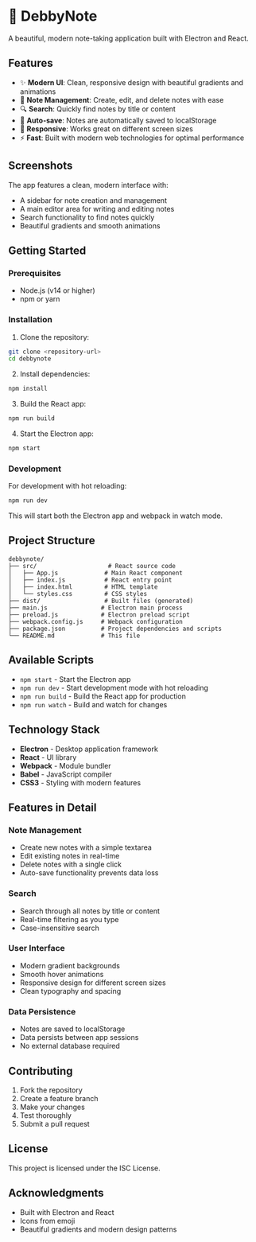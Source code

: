 # 📝 DebbyNote

A beautiful, modern note-taking application built with Electron and React.

## Features

- ✨ **Modern UI**: Clean, responsive design with beautiful gradients and animations
- 📝 **Note Management**: Create, edit, and delete notes with ease
- 🔍 **Search**: Quickly find notes by title or content
- 💾 **Auto-save**: Notes are automatically saved to localStorage
- 📱 **Responsive**: Works great on different screen sizes
- ⚡ **Fast**: Built with modern web technologies for optimal performance

## Screenshots

The app features a clean, modern interface with:
- A sidebar for note creation and management
- A main editor area for writing and editing notes
- Search functionality to find notes quickly
- Beautiful gradients and smooth animations

## Getting Started

### Prerequisites

- Node.js (v14 or higher)
- npm or yarn

### Installation

1. Clone the repository:
```bash
git clone <repository-url>
cd debbynote
```

2. Install dependencies:
```bash
npm install
```

3. Build the React app:
```bash
npm run build
```

4. Start the Electron app:
```bash
npm start
```

### Development

For development with hot reloading:

```bash
npm run dev
```

This will start both the Electron app and webpack in watch mode.

## Project Structure

```
debbynote/
├── src/                    # React source code
│   ├── App.js             # Main React component
│   ├── index.js           # React entry point
│   ├── index.html         # HTML template
│   └── styles.css         # CSS styles
├── dist/                  # Built files (generated)
├── main.js               # Electron main process
├── preload.js            # Electron preload script
├── webpack.config.js     # Webpack configuration
├── package.json          # Project dependencies and scripts
└── README.md             # This file
```

## Available Scripts

- `npm start` - Start the Electron app
- `npm run dev` - Start development mode with hot reloading
- `npm run build` - Build the React app for production
- `npm run watch` - Build and watch for changes

## Technology Stack

- **Electron** - Desktop application framework
- **React** - UI library
- **Webpack** - Module bundler
- **Babel** - JavaScript compiler
- **CSS3** - Styling with modern features

## Features in Detail

### Note Management
- Create new notes with a simple textarea
- Edit existing notes in real-time
- Delete notes with a single click
- Auto-save functionality prevents data loss

### Search
- Search through all notes by title or content
- Real-time filtering as you type
- Case-insensitive search

### User Interface
- Modern gradient backgrounds
- Smooth hover animations
- Responsive design for different screen sizes
- Clean typography and spacing

### Data Persistence
- Notes are saved to localStorage
- Data persists between app sessions
- No external database required

## Contributing

1. Fork the repository
2. Create a feature branch
3. Make your changes
4. Test thoroughly
5. Submit a pull request

## License

This project is licensed under the ISC License.

## Acknowledgments

- Built with Electron and React
- Icons from emoji
- Beautiful gradients and modern design patterns 